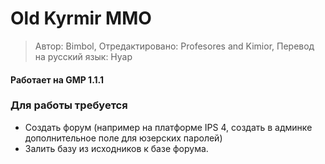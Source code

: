 # Old Kyrmir MMO
 
> Автор: Bimbol, Отредактировано: Profesores and Kimior, Перевод на русский язык: Нуар


#### Работает на GMP 1.1.1

### Для работы требуется
* Создать форум (например на платформе IPS 4, создать в админке дополнительное поле для юзерских паролей)
* Залить базу из исходников к базе форума.
